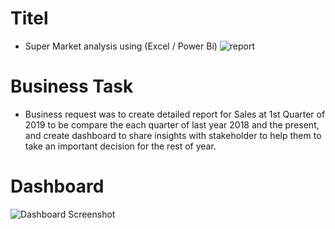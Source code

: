 # Titel
- Super Market analysis using (Excel / Power Bi)
![report](https://github.com/user-attachments/assets/a68e2249-3a92-4336-ad55-59238d8e4967)

# Business Task
- Business request was to create detailed report for Sales at 1st Quarter of 2019 to be compare the each quarter of last year 2018 and the present, and create dashboard to share insights with stakeholder to help them to take an important decision for the rest of year.

# Dashboard

![Dashboard Screenshot](https://github.com/user-attachments/assets/d1e7e782-80f8-4416-a320-4b7cc97299ba)
